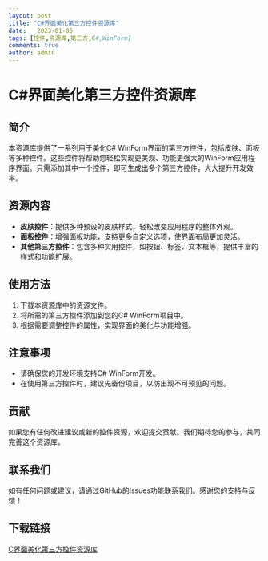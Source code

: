 ```yaml
---
layout: post
title: "C#界面美化第三方控件资源库"
date:   2023-01-05
tags: [控件,资源库,第三方,C#,WinForm]
comments: true
author: admin
---
```

# C#界面美化第三方控件资源库

## 简介
本资源库提供了一系列用于美化C# WinForm界面的第三方控件，包括皮肤、面板等多种控件。这些控件将帮助您轻松实现更美观、功能更强大的WinForm应用程序界面。只需添加其中一个控件，即可生成出多个第三方控件，大大提升开发效率。

## 资源内容
- **皮肤控件**：提供多种预设的皮肤样式，轻松改变应用程序的整体外观。
- **面板控件**：增强面板功能，支持更多自定义选项，使界面布局更加灵活。
- **其他第三方控件**：包含多种实用控件，如按钮、标签、文本框等，提供丰富的样式和功能扩展。

## 使用方法
1. 下载本资源库中的资源文件。
2. 将所需的第三方控件添加到您的C# WinForm项目中。
3. 根据需要调整控件的属性，实现界面的美化与功能增强。

## 注意事项
- 请确保您的开发环境支持C# WinForm开发。
- 在使用第三方控件时，建议先备份项目，以防出现不可预见的问题。

## 贡献
如果您有任何改进建议或新的控件资源，欢迎提交贡献。我们期待您的参与，共同完善这个资源库。

## 联系我们
如有任何问题或建议，请通过GitHub的Issues功能联系我们。感谢您的支持与反馈！

## 下载链接

[C界面美化第三方控件资源库](https://pan.quark.cn/s/d0f0bf17a0d9)